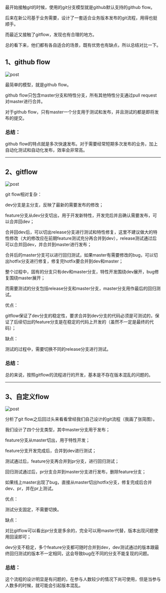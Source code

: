 最开始接触git的时候，使用的git分支模型就是github默认支持的github flow。

后来在新公司基于业务需要，设计了一套适合业务版本发布的git流程，用得也挺顺手。

而最近又接触了gitflow，发现也有合理的地方。

总的看下来，他们都有各自适合的场景，既有优势也有缺点，所以总结对比一下。

## 1、github flow

![post](../img/git-github-flow.png)

最简单的模型，就是github flow。

github flow只包含master分支和特性分支，所有其他特性分支通过pull request对master进行合并。

对于github flow，只有master一个分支用于测试和发布，并且测试的都是即将发布的提交。

### 总结：

github flow的特点就是多次快速发布。对于需要经常短期多次发布的业务，加上自动化测试和自动化发布，效率会非常高。

---

## 2、gitflow

![post](../img/git-gitflow.png)

git flow相对复杂：

dev分支是主分支，反映了最新的需要发布的修改；

feature分支从dev分支切出，用于开发新特性，开发完后并且确认需要发布，可以合并回dev；

合并回dev后，可以切出release分支进行测试和特性修复，这里不建议做大的特性修改（大的修改应在前期feature测试充分再合并到dev），release测试通过后可以合并回dev，并合并到master进行发布；

合并后的master分支可以进行回归测试，如果master有需要修改的bug，可以切出hotfix分支进行修复，修复完hotfix要合并到dev和master；

整个过程中，固有的分支只有dev和master分支，特性开发围绕dev展开，bug修复围绕master展开；

而需要测试的分支包括release分支和master分支，master分支用作最后的回归测试。

优点：

gitflow保证了dev分支的稳定性，要求合并到dev分支的代码必须是可测试的，保证了后续切出的feature分支是在稳定的代码上开发的（虽然不一定是最终的代码）；

缺点：

测试的过程中，需要切换不同的release分支进行测试。

### 总结：

总的来说，按照gitflow的流程进行的开发，基本是不存在版本混乱的问题的。

---

## 3、自定义flow

![post](../img/git-my-gitflow.jpeg)

分析了git flow之后回过头来看看曾经我们自己设计的git流程（我画了张简图）。

我们设计了四个分支类型，其中master分支用于发布；

feature分支从master切出，用于特性开发；

feature分支开发完成后，合并到dev进行测试；

测试通过后，feature分支再合并到pr分支，进行回归测试；

回归测试通过后，pr分支合并到master分支进行发布，删除feature分支；

如果线上master出现了bug，直接从master切出hotfix分支，修复完成后合并dev、pr，并在pr上测试。

优点：

测试分支固定，不需要切换。

缺点：

对比gitflow可以看出pr分支是多余的，完全可以用master代替，版本出现问题使用回滚即可；

dev分支不稳定，多个feature分支都可随时合并到dev，dev测试通过的版本跟最终回归测试的版本不一定相同，这会导致bug在不同的分支不能复现的问题。

### 总结：

这个流程的设计明显是有问题的，在参与人数较少的情况下尚可使用，但是当参与人数多的时候，就可能会引起版本混乱。